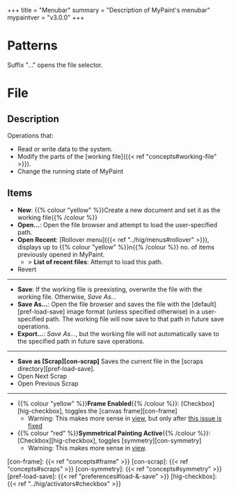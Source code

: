 +++
title = "Menubar"
summary = "Description of MyPaint's menubar"
mypaintver = "v3.0.0"
+++

# Patterns
Suffix "..." opens the file selector.

# File
## Description
Operations that:
- Read or write data to the system.
- Modify the parts of the [working file]({{< ref "concepts#working-file" >}}).
- Change the running state of MyPaint

## Items
- **New**: {{% colour "yellow" %}}Create a new document and set it as the working file{{% /colour %}}
- **Open...**: Open the file browser and attempt to load the user-specified path.
- **Open Recent**: [Rollover menu]({{< ref "../hig/menus#rollover" >}}), displays up to {{% colour "yellow" %}}n{{% /colour %}} no. of items previously opened in MyPaint.
    - \> **List of recent files**: Attempt to load this path.
- Revert

---

- **Save**: If the working file is preexisting, overwrite the file with the working file. Otherwise, *Save As...*
- **Save As...**: Open the file browser and saves the file with the [default][pref-load-save] image format (unless specified otherwise) in a user-specified path. The working file will now save to that path in future save operations.
- **Export...**: *Save As...*, but the working file will not automatically save to the specified path in future save operations.

---

- **Save as [Scrap][con-scrap]** Saves the current file in the [scraps directory][pref-load-save].
- Open Next Scrap
- Open Previous Scrap

---
- {{% colour "yellow" %}}**Frame Enabled**{{% /colour %}}: [Checkbox][hig-checkbox], toggles the [canvas frame][con-frame]
    - Warning: This makes more sense in [view][menu-view], but only after [this issue is fixed](https://github.com/mypaint/mypaint/issues/1227)
- {{% colour "red" %}}**Symmetrical Painting Active**{{% /colour %}}: [Checkbox][hig-checkbox], toggles [symmetry][con-symmetry]
    - Warning: This makes more sense in [view][menu-view].

[menu-view]: #View
[con-frame]: {{< ref "concepts#frame" >}}
[con-scrap]: {{< ref "concepts#scraps" >}}
[con-symmetry]: {{< ref "concepts#symmetry" >}}
[pref-load-save]: {{< ref "preferences#load-&-save" >}}
[hig-checkbox]: {{< ref "../hig/activators#checkbox" >}}
